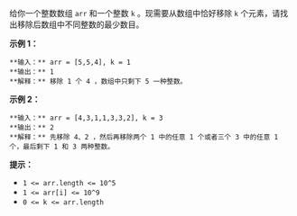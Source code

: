 给你一个整数数组 `arr` 和一个整数 `k` 。现需要从数组中恰好移除 `k` 个元素，请找出移除后数组中不同整数的最少数目。



**示例 1：**

    
    
    **输入：** arr = [5,5,4], k = 1
    **输出：** 1
    **解释：** 移除 1 个 4 ，数组中只剩下 5 一种整数。
    

**示例 2：**

    
    
    **输入：** arr = [4,3,1,1,3,3,2], k = 3
    **输出：** 2
    **解释：** 先移除 4、2 ，然后再移除两个 1 中的任意 1 个或者三个 3 中的任意 1 个，最后剩下 1 和 3 两种整数。



**提示：**

  * `1 <= arr.length <= 10^5`
  * `1 <= arr[i] <= 10^9`
  * `0 <= k <= arr.length`

